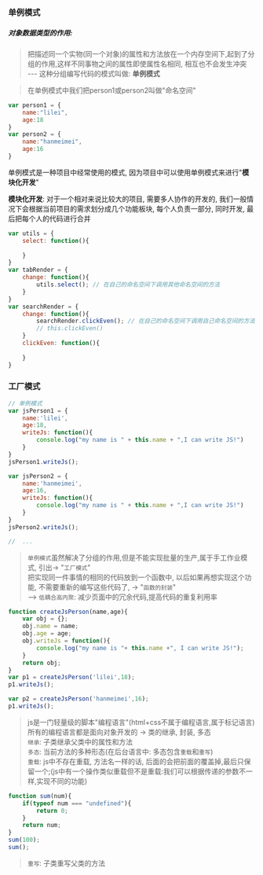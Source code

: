 
### 单例模式

##### 对象数据类型的作用:
> 把描述同一个实物(同一个对象)的属性和方法放在一个内存空间下,起到了分组的作用,这样不同事物之间的属性即使属性名相同, 相互也不会发生冲突  
> --- 这种分组编写代码的模式叫做: **单例模式**  

>  在单例模式中我们把person1或person2叫做"命名空间"

```javascript
var person1 = {
    name:"lilei",
    age:18
}
var person2 = {
    name:"hanmeimei",
    age:16
}
```

单例模式是一种项目中经常使用的模式, 因为项目中可以使用单例模式来进行"**模块化开发**"

**模块化开发**: 对于一个相对来说比较大的项目, 需要多人协作的开发的, 我们一般情况下会根据当前项目的需求划分成几个功能板块, 每个人负责一部分, 同时开发, 最后把每个人的代码进行合并

```javascript
var utils = {
    select: function(){
        
    }
}
var tabRender = {
    change: function(){
        utils.select(); // 在自己的命名空间下调用其他命名空间的方法
    }
}
var searchRender = {
    change: function(){
        searchRender.clickEven(); // 在自己的命名空间下调用自己命名空间的方法
        // this.clickEven()
    }
    clickEven: function(){
        
    }
}
```

### 工厂模式

```javascript
// 单例模式
var jsPerson1 = {
    name:'lilei',
    age:18,
    writeJs: function(){
        console.log("my name is " + this.name + ",I can write JS!")
    }
}
jsPerson1.writeJs();

var jsPerson2 = {
    name:'hanmeimei',
    age:16,
    writeJs: function(){
        console.log("my name is " + this.name + ",I can write JS!")
    }
}
jsPerson2.writeJs();

//  ...
```

> `单例模式`虽然解决了分组的作用,但是不能实现批量的生产,属于手工作业模式, 引出-> "`工厂模式`"  
> 把实现同一件事情的相同的代码放到一个函数中, 以后如果再想实现这个功能, 不需要重新的编写这些代码了, -> "`函数的封装`"   
> --> `低耦合高内聚`:  减少页面中的冗余代码,提高代码的重复利用率

```javascript
function createJsPerson(name,age){
    var obj = {};
    obj.name = name;
    obj.age = age;
    obj.writeJs = function(){
        console.log("my name is "+ this.name +", I can write JS!");
    }
    return obj;
}
var p1 = createJsPerson('lilei',18);
p1.writeJs();

var p2 = createJsPerson('hanmeimei',16);
p1.writeJs();
```
> js是一门轻量级的脚本"编程语言"(html+css不属于编程语言,属于标记语言)  
> 所有的编程语言都是面向对象开发的 -> 类的继承, 封装, 多态  
> `继承`: 子类继承父类中的属性和方法  
> `多态`: 当前方法的多种形态(在后台语言中: 多态包含`重载`和`重写`)  
> `重载`: js中不存在重载, 方法名一样的话, 后面的会把前面的覆盖掉,最后只保留一个;(js中有一个操作类似重载但不是重载:我们可以根据传递的参数不一样,实现不同的功能)  

```javascript
function sum(num){
    if(typeof num === "undefined"){
        return 0;
    }
    return num;
}
sum(100);
sum();
```

> `重写`: 子类重写父类的方法
